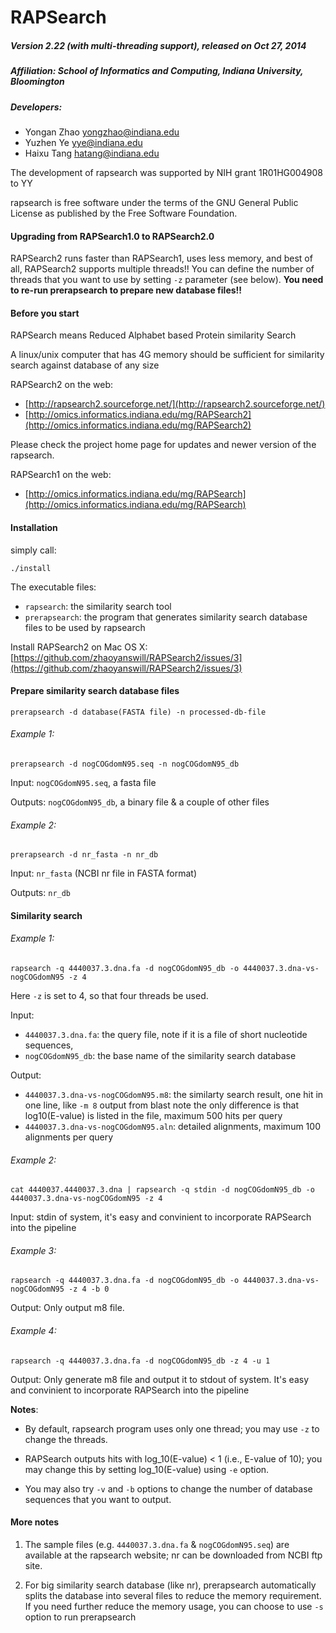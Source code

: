 # RAPSearch

##### Version 2.22 (with multi-threading support), released on Oct 27, 2014

##### Affiliation: School of Informatics and Computing, Indiana University, Bloomington

##### Developers:
 * Yongan Zhao <yongzhao@indiana.edu>
 * Yuzhen Ye <yye@indiana.edu>
 * Haixu Tang <hatang@indiana.edu>
 
The development of rapsearch was supported by NIH grant 1R01HG004908 to YY

rapsearch is free software under the terms of the GNU General Public License as
published by the Free Software Foundation.

#### Upgrading from RAPSearch1.0 to RAPSearch2.0

RAPSearch2 runs faster than RAPSearch1, uses less memory, and best of all,
RAPSearch2 supports multiple threads!!  You can define the number of threads that
you want to use by setting ``-z`` parameter (see below). **You need to re-run
prerapsearch to prepare new database files!!**

#### Before you start
RAPSearch means Reduced Alphabet based Protein similarity Search 

A linux/unix computer that has 4G memory should be sufficient for similarity
search against database of any size

RAPSearch2 on the web:

* [http://rapsearch2.sourceforge.net/](http://rapsearch2.sourceforge.net/)
* [http://omics.informatics.indiana.edu/mg/RAPSearch2](http://omics.informatics.indiana.edu/mg/RAPSearch2)


Please check the project home page for updates and newer version of the
rapsearch.

RAPSearch1 on the web:

* [http://omics.informatics.indiana.edu/mg/RAPSearch](http://omics.informatics.indiana.edu/mg/RAPSearch)

#### Installation

simply call: 

    ./install

The executable files:

* ``rapsearch``: the similarity search tool
* ``prerapsearch``: the program that generates similarity search database files
  to be used by rapsearch

Install RAPSearch2 on Mac OS X:
[https://github.com/zhaoyanswill/RAPSearch2/issues/3](https://github.com/zhaoyanswill/RAPSearch2/issues/3)
   
#### Prepare similarity search database files

    prerapsearch -d database(FASTA file) -n processed-db-file

###### Example 1:
   
    prerapsearch -d nogCOGdomN95.seq -n nogCOGdomN95_db
         
Input: ``nogCOGdomN95.seq``, a fasta file
	   
Outputs: ``nogCOGdomN95_db``, a binary file & a couple of other files

###### Example 2:
   
    prerapsearch -d nr_fasta -n nr_db
         
Input: ``nr_fasta`` (NCBI nr file in FASTA format)

Outputs: ``nr_db``

#### Similarity search

###### Example 1:
   
    rapsearch -q 4440037.3.dna.fa -d nogCOGdomN95_db -o 4440037.3.dna-vs-nogCOGdomN95 -z 4
       
Here ``-z`` is set to 4, so that four threads be used.
        
Input: 
	   
* ``4440037.3.dna.fa``: the query file, note if it is a file of short nucleotide sequences,      
* ``nogCOGdomN95_db``: the base name of the similarity search database 

Output:

* ``4440037.3.dna-vs-nogCOGdomN95.m8``: the similarty search result, one hit in one line, like ``-m 8`` output from blast note the only difference is that log10(E-value) is listed in the file, maximum 500 hits per query
* ``4440037.3.dna-vs-nogCOGdomN95.aln``: detailed alignments, maximum 100 alignments per query

###### Example 2:
    
    cat 4440037.4440037.3.dna | rapsearch -q stdin -d nogCOGdomN95_db -o 4440037.3.dna-vs-nogCOGdomN95 -z 4

Input: stdin of system, it's easy and convinient to incorporate RAPSearch into the pipeline

###### Example 3:
   
    rapsearch -q 4440037.3.dna.fa -d nogCOGdomN95_db -o 4440037.3.dna-vs-nogCOGdomN95 -z 4 -b 0

Output: Only output m8 file.

###### Example 4:
   
    rapsearch -q 4440037.3.dna.fa -d nogCOGdomN95_db -z 4 -u 1

Output: Only generate m8 file and output it to stdout of system. It's easy and
convinient to incorporate RAPSearch into the pipeline

**Notes**:  

* By default, rapsearch program uses only one thread; you may use `-z` to
change the threads.

* RAPSearch outputs hits with log\_10(E-value) < 1 (i.e., E-value of 10); you
may change this by setting log\_10(E-value) using `-e` option.

* You may also try `-v` and `-b` options to change the number of database
sequences that you want to output.

#### More notes 

   1. The sample files (e.g. ``4440037.3.dna.fa`` & ``nogCOGdomN95.seq``) are available
   at the rapsearch website; nr can be downloaded from NCBI ftp site.

   2. For big similarity search database (like nr), prerapsearch automatically
   splits the database into several files to reduce the memory requirement. If
   you need further reduce the memory usage, you can choose to use ``-s`` option to
   run prerapsearch
